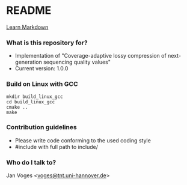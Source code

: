 # README #

[Learn Markdown](https://bitbucket.org/tutorials/markdowndemo)

### What is this repository for? ###

* Implementation of "Coverage-adaptive lossy compression of next-generation sequencing quality values"
* Current version: 1.0.0

### Build on Linux with GCC ###

    mkdir build_linux_gcc
    cd build_linux_gcc
    cmake ..
    make

### Contribution guidelines ###

* Please write code conforming to the used coding style
* \#include with full path to include/

### Who do I talk to? ###

Jan Voges <[voges@tnt.uni-hannover.de](mailto:voges@tnt.uni-hannover.de)>

